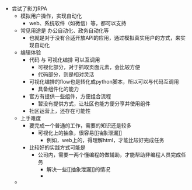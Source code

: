 - 尝试了影刀RPA
	- 模拟用户操作，实现自动化
		- web、系统软件（如微信）等，都可以支持
	- 常见用途是 办公自动化、政务自动化等
		- 也就是对于没有合适开放API的应用，通过模拟真实用户的方式，来实现自动化
	- 编辑体验
		- 代码 与 可视化编排 可以互调用
			- 可视化部分，对于抓取页面元素，会比较方便
			- 代码部分，则是相对灵活
		- 可视化编排的flow也是转化成python脚本，所以可以与代码互调用
			- 具备组件化的能力
		- 官方有提供一些组件，方便组合流程
			- 暂没有提供方式，让社区也能方便分享并使用组件
		- 社区运营上，还存在可能性
	- 上手难度
		- 要完成一个普通的工作，需要的知识还是较多
			- 可视化上的抽象，很容易[[抽象泄漏]]
				- 例如，web上的，得理解html，才能比较好完成任务
		- 比较好的实践方式可能是
			- 公司内，需要一两个懂编程的做辅助，才能帮助非编程人员完成任务
				- 解决一些[[抽象泄漏]]的情况
				-
	-